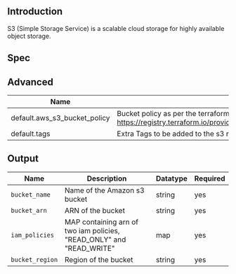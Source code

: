 ## Introduction
S3 (Simple Storage Service) is a scalable cloud storage for highly available object storage.


## Spec


## Advanced
| Name                         | Description                                                                                                                              | Datatype | Required |
|------------------------------|------------------------------------------------------------------------------------------------------------------------------------------|----------|----------|
| default.aws_s3_bucket_policy | Bucket policy as per the terraform resource https://registry.terraform.io/providers/hashicorp/aws/latest/docs/resources/s3_bucket_policy | map      | no       |
| default.tags                 | Extra Tags to be added to the s3 resources.                                                                                              | map      | no       |



## Output 
| Name            | Description                                                          | Datatype | Required |
|-----------------|----------------------------------------------------------------------|----------|----------|
| `bucket_name`   | Name of the Amazon s3 bucket                                         | string   | yes      |
| `bucket_arn`    | ARN of the bucket                                                    | string   | yes      |
| `iam_policies`  | MAP containing arn of two iam policies, "READ_ONLY" and "READ_WRITE" | map      | yes      |
| `bucket_region` | Region of the bucket                                                 | string   | yes      |
